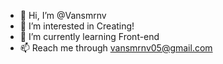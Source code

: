 - 👋 Hi, I’m @Vansmrnv
- 👀 I’m interested in Creating!
- 🌱 I’m currently learning Front-end
- 📫 Reach me through vansmrnv05@gmail.com

<!---
Vansmrnv/Vansmrnv is a ✨ special ✨ repository because its `README.md` (this file) appears on your GitHub profile.
You can click the Preview link to take a look at your changes.
--->
